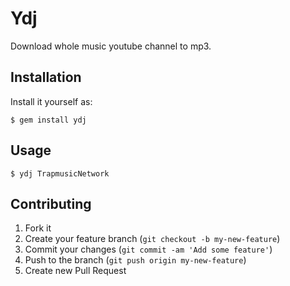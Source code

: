 # Ydj

Download whole music youtube channel to mp3.

## Installation

Install it yourself as:

    $ gem install ydj

## Usage

    $ ydj TrapmusicNetwork


## Contributing

1. Fork it
2. Create your feature branch (`git checkout -b my-new-feature`)
3. Commit your changes (`git commit -am 'Add some feature'`)
4. Push to the branch (`git push origin my-new-feature`)
5. Create new Pull Request
